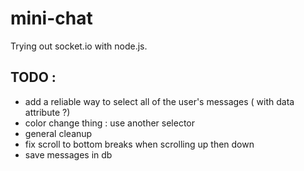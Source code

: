 # mini-chat

Trying out socket.io with node.js.

## TODO :
- add a reliable way to select all of the user's messages ( with data attribute ?)
- color change thing : use another selector
- general cleanup
- fix scroll to bottom breaks when scrolling up then down
- save messages in db
